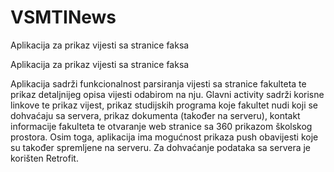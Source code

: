 # VSMTINews
Aplikacija za prikaz vijesti sa stranice faksa

Aplikacija za prikaz vijesti sa stranice faksa

Aplikacija sadrži funkcionalnost parsiranja vijesti sa stranice fakulteta te prikaz detaljnijeg opisa vijesti odabirom na nju. 
Glavni activity sadrži korisne linkove te prikaz vijest, prikaz studijskih programa koje fakultet nudi koji se dohvaćaju sa servera, 
prikaz dokumenta (također na serveru), kontakt informacije fakulteta te otvaranje web stranice sa 360 prikazom školskog prostora. 
Osim toga, aplikacija ima mogućnost prikaza push obavijesti koje su također spremljene na serveru. 
Za dohvaćanje podataka sa servera je korišten Retrofit.
